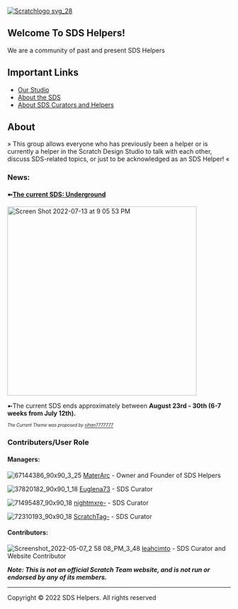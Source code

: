 <link rel="icon" href="PATH/TO/Screenshot 2022-05-07 4.33.45 PM (1).png" type="image/x-icon">

[![Scratchlogo svg_28](https://user-images.githubusercontent.com/105017592/167304570-fc95ce77-370a-4cb7-836d-cca53dbeca7d.png)](https://scratch.mit.edu/studios/31464146)




## Welcome To SDS Helpers! 

We are a community of past and present SDS Helpers

## Important Links
- [Our Studio](https://scratch.mit.edu/studios/31464146/)
- [About the SDS](https://en.scratch-wiki.info/wiki/Scratch_Design_Studio)
- [About SDS Curators and Helpers](https://en.scratch-wiki.info/wiki/Scratch_Design_Studio_Curator)
 
## About
» This group allows everyone who has previously been a helper or is currently a helper in the Scratch Design Studio to talk with each other, discuss SDS-related topics, or just to be acknowledged as an SDS Helper! «

### News: 


#### ➼[The current SDS: Underground](https://scratch.mit.edu/studios/31865836)

[<img width="427" alt="Screen Shot 2022-07-13 at 9 05 53 PM" src="https://user-images.githubusercontent.com/105017592/178863332-91948b7e-05b7-43b6-9294-a87bda79f61b.png">](https://scratch.mit.edu/studios/31865836/)





➼The current SDS ends approximately between **August 23rd - 30th (6-7 weeks from July 12th).**

<sub><sub>*The Current Theme was proposed by [sihan7777777](https://scratch.mit.edu/users/sihan7777777/)*</sub></sub>




### Contributers/User Role

#### Managers:
![67144386_90x90_3_25](https://user-images.githubusercontent.com/105017592/167263100-f1f1616e-ae8e-4cfc-9305-c20c138960f0.png)
[MaterArc](https://scratch.mit.edu/users/MaterArc/) - Owner and Founder of SDS Helpers

![37820182_90x90_1_18](https://user-images.githubusercontent.com/105017592/167263193-a21a6309-cdfc-4d9b-9250-be0c50fbf6c2.jpeg)
[Euglena73](https://scratch.mit.edu/users/Euglena73/) - SDS Curator


![71495487_90x90_18](https://user-images.githubusercontent.com/105017592/167267906-7b74e986-a716-45b8-9f77-534298f5c250.jpeg)
[nightmxre-](https://scratch.mit.edu/users/nightmxre-) - SDS Curator


![72310193_90x90_18](https://user-images.githubusercontent.com/105017592/167268036-fe2ab9dc-2c9d-427e-9ae3-629d3c407334.png)
[ScratchTag-](https://scratch.mit.edu/users/ScratchTag-/)  - SDS Curator


#### Contributors:

![Screenshot_2022-05-07_2 58 08_PM_3_48](https://user-images.githubusercontent.com/105017592/167268269-83ba2365-8beb-4c50-936a-947de93dde97.png)
[leahcimto](https://scratch.mit.edu/users/leahcimto/) - SDS Curator and Website Contributor


***Note: This is not an official Scratch Team website, and is not run or endorsed by any of its members.***

-------------------------------------------------
Copyright © 2022 SDS Helpers. All rights reserved

